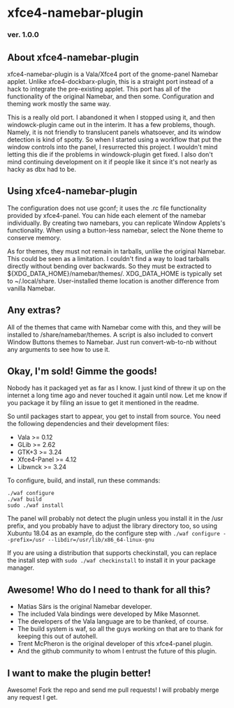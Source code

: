 # xfce4-namebar-plugin
### ver. 1.0.0

## About xfce4-namebar-plugin

xfce4-namebar-plugin is a Vala/Xfce4 port of the gnome-panel Namebar applet. Unlike xfce4-dockbarx-plugin, this is a straight port instead of a hack to integrate the pre-existing applet. This port has all of the functionality of the original Namebar, and then some. Configuration and theming work mostly the same way.

This is a really old port. I abandoned it when I stopped using it, and then windowck-plugin came out in the interim. It has a few problems, though. Namely, it is not friendly to translucent panels whatsoever, and its window detection is kind of spotty. So when I started using a workflow that put the window controls into the panel, I resurrected this project. I wouldn't mind letting this die if the problems in windowck-plugin get fixed. I also don't mind continuing development on it if people like it since it's not nearly as hacky as dbx had to be.

## Using xfce4-namebar-plugin

The configuration does not use gconf; it uses the .rc file functionality provided by xfce4-panel. You can hide each element of the namebar individually. By creating two namebars, you can replicate Window Applets's functionality. When using a button-less namebar, select the None theme to conserve memory.

As for themes, they must not remain in tarballs, unlike the original Namebar. This could be seen as a limitation. I couldn't find a way to load tarballs directly without bending over backwards. So they must be extracted to ${XDG_DATA_HOME}/namebar/themes/<theme name>. XDG_DATA_HOME is typically set to ~/.local/share. User-installed theme location is another difference from vanilla Namebar.

## Any extras?

All of the themes that came with Namebar come with this, and they will be installed to <prefix>/share/namebar/themes. A script is also included to convert Window Buttons themes to Namebar. Just run convert-wb-to-nb without any arguments to see how to use it.

## Okay, I'm sold! Gimme the goods!

Nobody has it packaged yet as far as I know. I just kind of threw it up on the internet a long time ago and never touched it again until now. Let me know if you package it by filing an issue to get it mentioned in the readme.

So until packages start to appear, you get to install from source. You need the following dependencies and their development files:

* Vala >= 0.12
* GLib >= 2.62
* GTK+3 >= 3.24
* Xfce4-Panel >= 4.12
* Libwnck >= 3.24

To configure, build, and install, run these commands:

    ./waf configure
    ./waf build
    sudo ./waf install

The panel will probably not detect the plugin unless you install it in the /usr prefix, and you probably have to adjust the library directory too, so using Xubuntu 18.04 as an example, do the configure step with `./waf configure --prefix=/usr --libdir=/usr/lib/x86_64-linux-gnu`

If you are using a distribution that supports checkinstall, you can replace the install step with `sudo ./waf checkinstall` to install it in your package manager.

## Awesome! Who do I need to thank for all this?

* Matias Särs is the original Namebar developer.
* The included Vala bindings were developed by Mike Masonnet.
* The developers of the Vala language are to be thanked, of course.
* The build system is waf, so all the guys working on that are to thank for keeping this out of autohell.
* Trent McPheron is the original developer of this xfce4-panel plugin.
* And the github community to whom I entrust the future of this plugin.

## I want to make the plugin better!

Awesome! Fork the repo and send me pull requests! I will probably merge any request I get.
